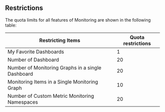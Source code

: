 ## Restrictions
The quota limits for all features of Monitoring are shown in the following table:

Restricting Items | Quota restrictions
---|---
My Favorite Dashboards | 1
Number of Dashboard | 20
Number of Monitoring Graphs in a single Dashboard | 20
Monitoring Items in a Single Monitoring Graph | 10
Number of Custom Metric Monitoring Namespaces | 20
